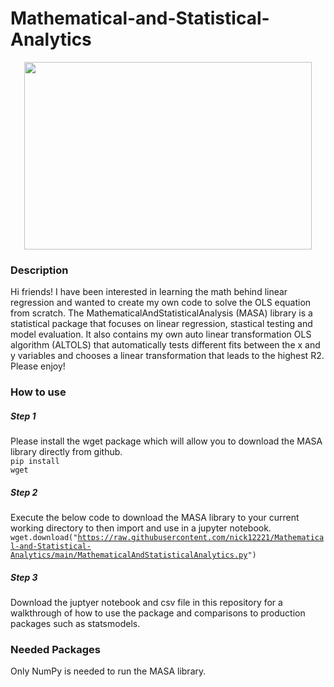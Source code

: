 # Mathematical-and-Statistical-Analytics

 <p align="center">
  <img width="460" height="300" src="https://cdn.shopify.com/s/files/1/0063/7373/6566/files/637008834449770000_33151eab-5a4f-4968-bedc-6ea494e02534_480x480.jpg?v=1603827220">

### Description
Hi friends! I have been interested in learning the math behind linear regression and wanted to create my own code to solve the OLS equation from scratch. The MathematicalAndStatisticalAnalysis (MASA) library is a statistical package that focuses on linear regression, stastical testing and model evaluation. It also contains my own auto linear transformation OLS algorithm (ALTOLS) that automatically tests different fits between the x and y variables and chooses a linear transformation that leads to the highest R2. Please enjoy!

### How to use

##### Step 1
Please install the wget package which will allow you to download the MASA library directly from github. <br>
<code>pip install wget</code>

##### Step 2
Execute the below code to download the MASA library to your current working directory to then import and use in a jupyter notebook. <br>
<code>wget.download("https://raw.githubusercontent.com/nick12221/Mathematical-and-Statistical-Analytics/main/MathematicalAndStatisticalAnalytics.py")
</code>

##### Step 3
Download the juptyer notebook and csv file in this repository for a walkthrough of how to use the package and comparisons to production packages such as statsmodels. <br>

### Needed Packages
Only NumPy is needed to run the MASA library.
